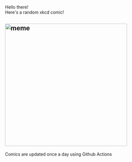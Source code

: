 Hello there! <br>Here's a random xkcd comic!<br>
## <img src="https://imgs.xkcd.com/comics/monty_hall.png" alt="meme" width="400"/><br>
Comics are updated once a day using Github Actions
